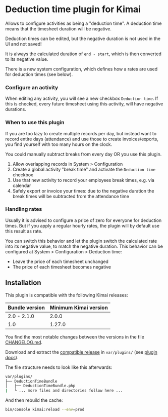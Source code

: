 # Deduction time plugin for Kimai

Allows to configure activities as being a "deduction time".
A deduction time means that the timesheet duration will be negative.

Deduction times can be edited, but the negative duration is not used in the UI and not saved!

It is always the calculated duration of `end - start`, which is then converted to its negative value.

There is a new system configuration, which defines how a rates are used for deduction times (see below). 

### Configure an activity

When editing any activity, you will see a new checkbox `Deduction time`.
If this is checked, every future timesheet using this activity, will have negative durations.

### When to use this plugin

If you are too lazy to create multiple records per day, but instead want to record entire days (attendance) and use those to create invoices/exports, 
you find yourself with too many hours on the clock.

You could manually subtract breaks from every day OR you use this plugin.

1. Allow overlapping records in System > Configuration
2. Create a global activity "break time" and activate the `Deduction time` checkbox
3. Use that new activity to record your employees break times, e.g. via calendar
4. Safely export or invoice your times: due to the negative duration the break times will be subtracted from the attendance time

### Handling rates

Usually it is advised to configure a price of zero for everyone for deduction times.
But if you apply a regular hourly rates, the plugin will by default use this result as rate.

You can switch this behavior and let the plugin switch the calculated rate into its negative value, to match the negative duration.
This behavior can be configured at System > Configuration > Deduction time:

- Leave the price of each timesheet unchanged
- The price of each timesheet becomes negative

## Installation

This plugin is compatible with the following Kimai releases:

| Bundle version | Minimum Kimai version |
|----------------|-----------------------|
| 2.0 - 2.1.0    | 2.0.0                 |
| 1.0            | 1.27.0                |

You find the most notable changes between the versions in the file [CHANGELOG.md](CHANGELOG.md).

Download and extract the [compatible release](https://github.com/Keleo/DeductionTimeBundle/releases) in `var/plugins/` (see [plugin docs](https://www.kimai.org/documentation/plugin-management.html)).

The file structure needs to look like this afterwards:

```bash
var/plugins/
├── DeductionTimeBundle
│   ├── DeductionTimeBundle.php
|   └ ... more files and directories follow here ... 
```

And then rebuild the cache: 
```bash
bin/console kimai:reload --env=prod
```
